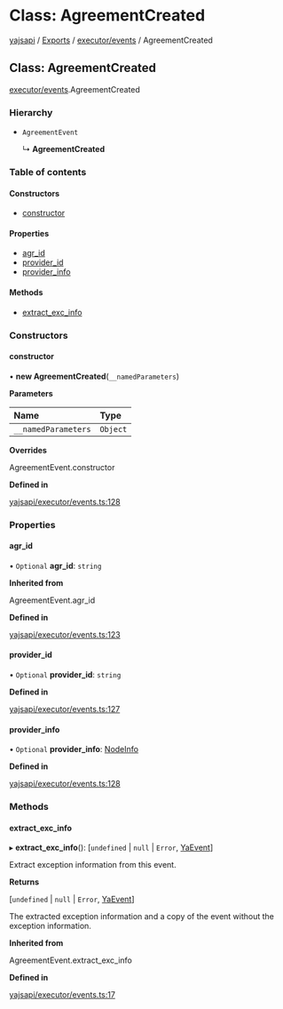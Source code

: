 # Class: AgreementCreated

[yajsapi](../yajsapi.md) / [Exports](../modules/) / [executor/events](../modules/executor_events.md) / AgreementCreated

## Class: AgreementCreated

[executor/events](../modules/executor_events.md).AgreementCreated

### Hierarchy

* `AgreementEvent`

  ↳ **AgreementCreated**

### Table of contents

#### Constructors

* [constructor](executor_events.agreementcreated.md#constructor)

#### Properties

* [agr\_id](executor_events.agreementcreated.md#agr_id)
* [provider\_id](executor_events.agreementcreated.md#provider_id)
* [provider\_info](executor_events.agreementcreated.md#provider_info)

#### Methods

* [extract\_exc\_info](executor_events.agreementcreated.md#extract_exc_info)

### Constructors

#### constructor

• **new AgreementCreated**\(`__namedParameters`\)

**Parameters**

| Name | Type |
| :--- | :--- |
| `__namedParameters` | `Object` |

**Overrides**

AgreementEvent.constructor

**Defined in**

[yajsapi/executor/events.ts:128](https://github.com/golemfactory/yajsapi/blob/8f42a91/yajsapi/executor/events.ts#L128)

### Properties

#### agr\_id

• `Optional` **agr\_id**: `string`

**Inherited from**

AgreementEvent.agr\_id

**Defined in**

[yajsapi/executor/events.ts:123](https://github.com/golemfactory/yajsapi/blob/8f42a91/yajsapi/executor/events.ts#L123)

#### provider\_id

• `Optional` **provider\_id**: `string`

**Defined in**

[yajsapi/executor/events.ts:127](https://github.com/golemfactory/yajsapi/blob/8f42a91/yajsapi/executor/events.ts#L127)

#### provider\_info

• `Optional` **provider\_info**: [NodeInfo](props.nodeinfo.md)

**Defined in**

[yajsapi/executor/events.ts:128](https://github.com/golemfactory/yajsapi/blob/8f42a91/yajsapi/executor/events.ts#L128)

### Methods

#### extract\_exc\_info

▸ **extract\_exc\_info**\(\): \[`undefined` \| `null` \| `Error`, [YaEvent](executor_events.yaevent.md)\]

Extract exception information from this event.

**Returns**

\[`undefined` \| `null` \| `Error`, [YaEvent](executor_events.yaevent.md)\]

The extracted exception information and a copy of the event without the exception information.

**Inherited from**

AgreementEvent.extract\_exc\_info

**Defined in**

[yajsapi/executor/events.ts:17](https://github.com/golemfactory/yajsapi/blob/8f42a91/yajsapi/executor/events.ts#L17)

